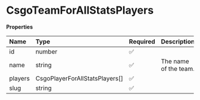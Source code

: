 # CsgoTeamForAllStatsPlayers

**Properties**

| Name    | Type                           | Required | Description           |
| :------ | :----------------------------- | :------- | :-------------------- |
| id      | number                         | ✅       |                       |
| name    | string                         | ✅       | The name of the team. |
| players | CsgoPlayerForAllStatsPlayers[] | ✅       |                       |
| slug    | string                         | ✅       |                       |

<!-- This file was generated by liblab | https://liblab.com/ -->
